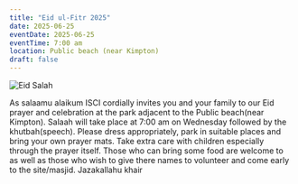 ```yaml
---
title: "Eid ul-Fitr 2025"
date: 2025-06-25
eventDate: 2025-06-25
eventTime: 7:00 am
location: Public beach (near Kimpton)
draft: false
---
```

![Eid Salah](/img/EID-SALAAH.jpeg)

As salaamu alaikum
ISCI cordially invites you and your family to our Eid prayer and celebration at the park adjacent to the Public beach(near Kimpton).
Salaah will take place at 7:00 am on Wednesday followed by the khutbah(speech).
Please dress appropriately, park in suitable places and bring your own prayer mats.
Take extra care with children especially through the prayer itself.
Those who can bring some food are welcome to as well as those who wish to give there names to volunteer and come early to the site/masjid.
Jazakallahu khair

